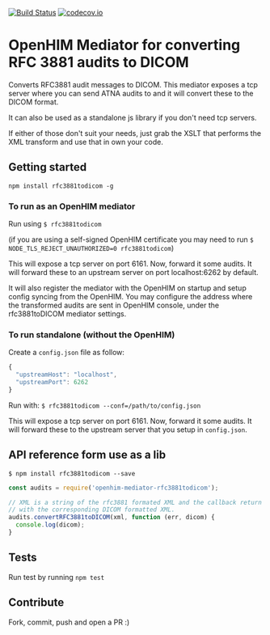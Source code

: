 [![Build Status](https://travis-ci.org/jembi/openhim-mediator-RFC3881toDICOM.svg)](https://travis-ci.org/jembi/openhim-mediator-RFC3881toDICOM) [![codecov.io](https://codecov.io/github/jembi/openhim-mediator-RFC3881toDICOM/coverage.svg?branch=master)](https://codecov.io/github/jembi/openhim-mediator-RFC3881toDICOM?branch=master)

OpenHIM Mediator for converting RFC 3881 audits to DICOM
========================================================

Converts RFC3881 audit messages to DICOM. This mediator exposes a tcp server
where you can send ATNA audits to and it will convert these to the DICOM format.

It can also be used as a standalone js library if you don't need tcp servers.

If either of those don't suit your needs, just grab the XSLT that performs
the XML transform and use that in own your code.

Getting started
---------------

```
npm install rfc3881todicom -g
```

### To run as an OpenHIM mediator

Run using `$ rfc3881todicom`

(if you are using a self-signed OpenHIM certificate you may need to run
`$ NODE_TLS_REJECT_UNAUTHORIZED=0 rfc3881todicom`)

This will expose a tcp server on port 6161. Now, forward it some audits. It will
forward these to an upstream server on port localhost:6262 by default.

It will also register the mediator with the OpenHIM on startup and setup config
syncing from the OpenHIM. You may configure the address where the transformed
audits are sent in OpenHIM console, under the rfc3881toDICOM mediator settings.

### To run standalone (without the OpenHIM)

Create a `config.json` file as follow:

```js
{
  "upstreamHost": "localhost",
  "upstreamPort": 6262
}
```

Run with: `$ rfc3881todicom --conf=/path/to/config.json`

This will expose a tcp server on port 6161. Now, forward it some audits. It will
forward these to the upstream server that you setup in `config.json`.

API reference form use as a lib
-------------------------------

`$ npm install rfc3881todicom --save`

```js
const audits = require('openhim-mediator-rfc3881todicom');

// XML is a string of the rfc3881 formated XML and the callback return a string
// with the corresponding DICOM formatted XML.
audits.convertRFC3881toDICOM(xml, function (err, dicom) {
  console.log(dicom);
}
```

Tests
-----

Run test by running `npm test`

Contribute
----------

Fork, commit, push and open a PR :)
